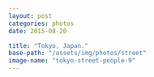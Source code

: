 ```yaml
---
layout: post
categories: photos
date: 2015-08-20

title: "Tokyo, Japan."
base-path: "/assets/img/photos/street"
image-name: "tokyo-street-people-9"
---
```


